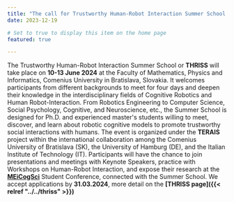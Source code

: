 ```yaml
---
title: "The call for Trustworthy Human-Robot Interaction Summer School just opened"
date: 2023-12-19

# Set to true to display this item on the home page
featured: true

---
```

The Trustworthy Human-Robot Interaction Summer School or **THRISS** will take place on **10-13 June 2024** at the Faculty of Mathematics, Physics and Informatics, Comenius University in Bratislava, Slovakia. It welcomes participants from different backgrounds to meet for four days and deepen their knowledge in the interdisciplinary fields of Cognitive Robotics and Human Robot-Interaction. From Robotics Engineering to Computer Science, Social Psychology, Cognitive, and Neuroscience, etc., the Summer School is designed for Ph.D. and experienced master's students willing to meet, discover, and learn about robotic cognitive models to promote trustworthy social interactions with humans. The event is organized under the **TERAIS** project within the international collaboration among the Comenius University of Bratislava (SK), the University of Hamburg (DE), and the Italian Institute of Technology (IT). Participants will have the chance to join presentations and meetings with Keynote Speakers, practice with Workshops on Human-Robot Interaction, and expose their research at the [**MEiCogSci**](https://www.meicogsci.eu/) Student Conference, connected with the Summer School. We accept applications by **31.03.2024**, more detail on the **[THRISS page]({{< relref "../../thriss" >}})** 
